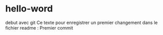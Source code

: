# hello-word
debut avec git
Ce texte pour enregistrer un premier changement dans le fichier readme : Premier commit
